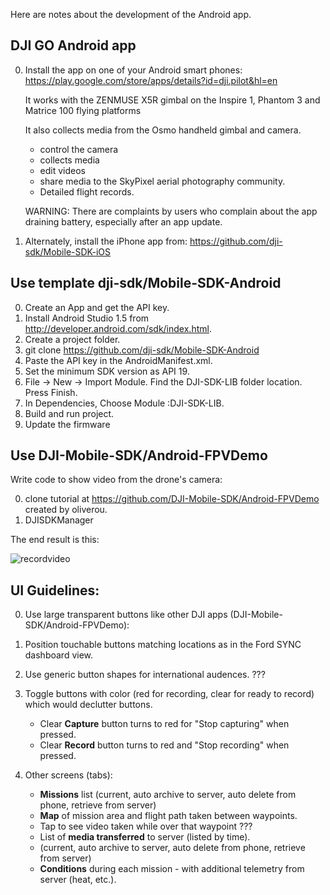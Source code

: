 Here are notes about the development of the Android app.

## DJI GO Android app
0. Install the app on one of your Android smart phones: 
   https://play.google.com/store/apps/details?id=dji.pilot&hl=en

   It works with the ZENMUSE X5R gimbal on the Inspire 1, Phantom 3 and Matrice 100 flying platforms 
   
   It also collects media from the Osmo handheld gimbal and camera.

   * control the camera
   * collects media 
   * edit videos
   * share media to the SkyPixel aerial photography community.
   * Detailed flight records.
   
   WARNING: There are complaints by users who complain about the app draining battery,
   especially after an app update.

0. Alternately, install the iPhone app from:
   https://github.com/dji-sdk/Mobile-SDK-iOS

## Use template dji-sdk/Mobile-SDK-Android

0. Create an App and get the API key.
0. Install Android Studio 1.5 from 
   http://developer.android.com/sdk/index.html.
0. Create a project folder.
0. git clone https://github.com/dji-sdk/Mobile-SDK-Android
0. Paste the API key in the AndroidManifest.xml.
0. Set the minimum SDK version as API 19.
0. File -> New -> Import Module. Find the DJI-SDK-LIB folder location. Press Finish.
0. In Dependencies, Choose Module :DJI-SDK-LIB.
0. Build and run project.
0. Update the firmware 


## Use DJI-Mobile-SDK/Android-FPVDemo
Write code to show video from the drone's camera:

0. clone tutorial at
   https://github.com/DJI-Mobile-SDK/Android-FPVDemo
   created by oliverou.
0. DJISDKManager

The end result is this:

   <img alt="recordvideo" src="https://cloud.githubusercontent.com/assets/300046/12869989/819ea920-cce4-11e5-9986-4000b346402e.png">

## UI Guidelines:
0. Use large transparent buttons like other DJI apps (DJI-Mobile-SDK/Android-FPVDemo):
0. Position touchable buttons matching locations as in the Ford SYNC dashboard view.
0. Use generic button shapes for international audences. ???
0. Toggle buttons with color (red for recording, clear for ready to record) which would declutter buttons.

   * Clear <strong>Capture</strong> button turns to red for "Stop capturing" when pressed.
   * Clear <strong>Record</strong> button turns to red and "Stop recording" when pressed.

0. Other screens (tabs):

   * <strong>Missions</strong> list (current, auto archive to server, auto delete from phone, retrieve from server)
   * <strong>Map</strong> of mission area and flight path taken between waypoints. 
   * Tap to see video taken while over that waypoint ???
   * List of <strong>media transferred</strong> to server (listed by time).
   * (current, auto archive to server, auto delete from phone, retrieve from server)
   * <strong>Conditions</strong> during each mission - with additional telemetry from server (heat, etc.).
   

